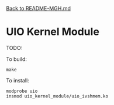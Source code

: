 [Back to README-MGH.md](../README-MGH.md)
# UIO Kernel Module

TODO:

To build:

    make

To install:

    modprobe uio
    insmod uio_kernel_module/uio_ivshmem.ko